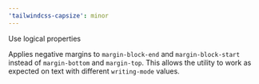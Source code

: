```yaml
---
'tailwindcss-capsize': minor
---
```


Use logical properties

Applies negative margins to `margin-block-end` and `margin-block-start` instead of `margin-bottom` and `margin-top`. This allows the utility to work as expected on text with different `writing-mode` values.
